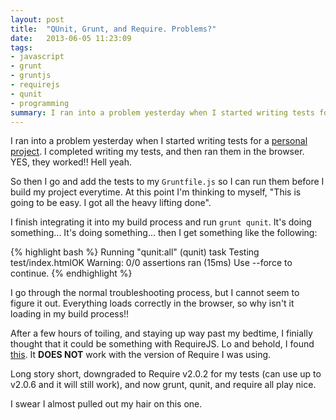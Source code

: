 ```yaml
---
layout: post
title:  "QUnit, Grunt, and Require. Problems?"
date:   2013-06-05 11:23:09
tags:
- javascript
- grunt
- gruntjs
- requirejs
- qunit
- programming
summary: I ran into a problem yesterday when I started writing tests for a <a href="https://github.com/vernak2539/js-com-app-calulator" target="_blank">personal project</a>. I completed writing my tests, and then ran them in the browser. YES, they worked!! Hell yeah, but.
---
```


I ran into a problem yesterday when I started writing tests for a [personal project](https://github.com/vernak2539/js-com-app-calulator). I completed writing my tests, and then ran them in the browser. YES, they worked!! Hell yeah.

So then I go and add the tests to my `Gruntfile.js` so I can run them before I build my project everytime. At this point I'm thinking to myself, "This is going to be easy. I got all the heavy lifting done".

I finish integrating it into my build process and run `grunt qunit`. It's doing something... It's doing something... then I get something like the following:

{% highlight bash %}
Running "qunit:all" (qunit) task
Testing test/index.htmlOK
Warning: 0/0 assertions ran (15ms) Use --force to continue.
{% endhighlight %}

I go through the normal troubleshooting process, but I cannot seem to figure it out. Everything loads correctly in the browser, so why isn't it loading in my build process!!

After a few hours of toiling, and staying up way past my bedtime, I finially thought that it could be something with RequireJS. Lo and behold, I found [this](https://github.com/gruntjs/grunt-contrib-qunit/issues/19). It **DOES NOT** work with the version of Require I was using.

Long story short, downgraded to Require v2.0.2 for my tests (can use up to v2.0.6 and it will still work), and now grunt, qunit, and require all play nice.

I swear I almost pulled out my hair on this one.
